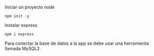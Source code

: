 Iniciar un proyecto node
```
npm init -y
```

Instalar express
```
npm i express
```

Para conectar la base de datos a la app se debe usar una herramienta llamada MySQL2.
